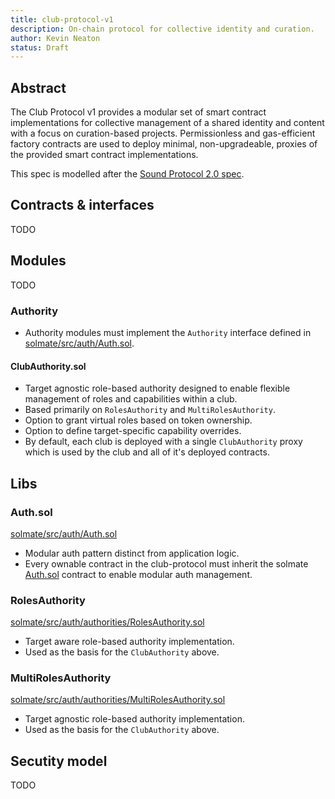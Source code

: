 ```yaml
---
title: club-protocol-v1
description: On-chain protocol for collective identity and curation.
author: Kevin Neaton
status: Draft
---
```


## Abstract

The Club Protocol v1 provides a modular set of smart contract implementations
for collective management of a shared identity and content with a focus on
curation-based projects. Permissionless and gas-efficient factory contracts are
used to deploy minimal, non-upgradeable, proxies of the provided smart contract
implementations.

This spec is modelled after the [Sound Protocol 2.0 spec][sound-protocol-spec].

## Contracts & interfaces

TODO

## Modules

TODO

### Authority

- Authority modules must implement the `Authority` interface defined in
[solmate/src/auth/Auth.sol][solmate-auth].

#### ClubAuthority.sol

- Target agnostic role-based authority designed to enable flexible management
  of roles and capabilities within a club.
- Based primarily on `RolesAuthority` and `MultiRolesAuthority`.
- Option to grant virtual roles based on token ownership.
- Option to define target-specific capability overrides.
- By default, each club is deployed with a single `ClubAuthority` proxy which
  is used by the club and all of it's deployed contracts.

## Libs

### Auth.sol

[solmate/src/auth/Auth.sol][solmate-auth]

- Modular auth pattern distinct from application logic.
- Every ownable contract in the club-protocol must inherit the solmate
  [Auth.sol][solmate-auth] contract to enable modular auth management.

### RolesAuthority

[solmate/src/auth/authorities/RolesAuthority.sol][solmate-rolesauthority]

- Target aware role-based authority implementation.
- Used as the basis for the `ClubAuthority` above.

### MultiRolesAuthority

[solmate/src/auth/authorities/MultiRolesAuthority.sol][solmate-multirolesauthority]

- Target agnostic role-based authority implementation.
- Used as the basis for the `ClubAuthority` above.

## Secutity model

TODO

[sound-protocol-spec]: https://github.com/soundxyz/sound-protocol/blob/2be55b0e605af6c9b2b744a10fc7199bbe6e1752/spec.md
[solmate-auth]: https://github.com/transmissions11/solmate/blob/main/src/auth/Auth.sol
[solmate-rolesauthority]: https://github.com/transmissions11/solmate/blob/main/src/auth/authorities/RolesAuthority.sol
[solmate-multirolesauthority]: https://github.com/transmissions11/solmate/blob/main/src/auth/authorities/MultiRolesAuthority.sol
